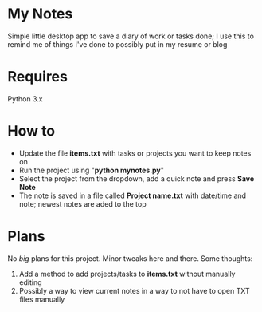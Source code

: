 # My Notes
Simple little desktop app to save a diary of work or tasks done; I use this to remind me of things I've done to possibly put in my resume or blog


# Requires
Python 3.x


# How to
  - Update the file __items.txt__ with tasks or projects you want to keep notes on
  - Run the project using "__python mynotes.py__" 
  - Select the project from the dropdown, add a quick note and press __Save Note__
  - The note is saved in a file called __Project name.txt__ with date/time and note; newest notes are aded to the top

# Plans
No *big* plans for this project. Minor tweaks here and there. Some thoughts:
1. Add a method to add projects/tasks to __items.txt__ without manually editing
1. Possibly a way to view current notes in a way to not have to open TXT files manually
